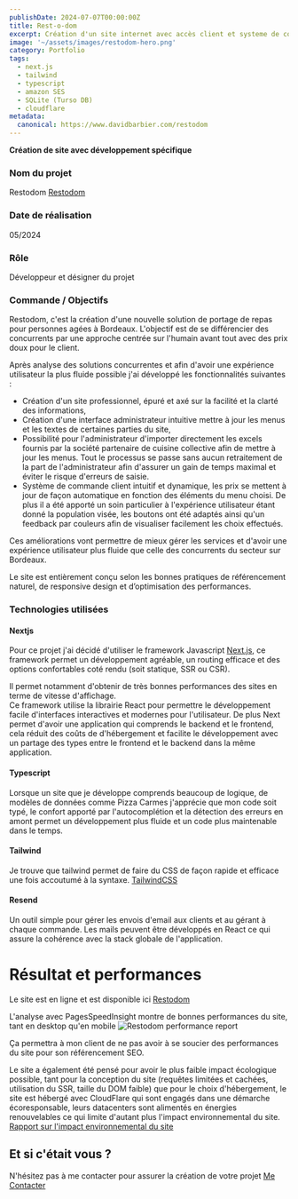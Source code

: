 ```yaml
---
publishDate: 2024-07-07T00:00:00Z
title: Rest-o-dom
excerpt: Création d'un site internet avec accès client et systeme de commande de repas
image: '~/assets/images/restodom-hero.png'
category: Portfolio
tags:
  - next.js
  - tailwind
  - typescript
  - amazon SES
  - SQLite (Turso DB)
  - cloudflare
metadata:
  canonical: https://www.davidbarbier.com/restodom
---
```


**Création de site avec développement spécifique** 

### Nom du projet
Restodom [Restodom](https://restodom.fr)

### Date de réalisation
05/2024

### Rôle
Développeur et désigner du projet

### Commande / Objectifs
Restodom, c'est la création d'une nouvelle solution de portage de repas pour personnes agées à Bordeaux. L'objectif est de se différencier des concurrents par une approche centrée sur l'humain avant tout avec des prix doux pour le client. 

Après analyse des solutions concurrentes et afin d'avoir une expérience utilisateur la plus fluide possible j'ai développé les fonctionnalités suivantes :

- Création d'un site professionnel, épuré et axé sur la facilité et la clarté des informations,
- Création d'une interface administrateur intuitive mettre à jour les menus et les textes de certaines parties du site,
- Possibilité pour l'administrateur d'importer directement les excels fournis par la société partenaire de cuisine collective afin de mettre à jour les menus.
Tout le processus se passe sans aucun retraitement de la part de l'administrateur afin d'assurer un gain de temps maximal et éviter le risque d'erreurs de saisie. 
- Système de commande client intuitif et dynamique, les prix se mettent à jour de façon automatique en fonction des éléments du menu choisi. De plus il a été apporté un soin particulier à l'expérience utilisateur étant donné la population visée, les boutons ont été adaptés ainsi qu'un feedback par couleurs afin de visualiser facilement les choix effectués. 

Ces améliorations vont permettre de mieux gérer les services et d'avoir une expérience utilisateur plus fluide que celle des concurrents du secteur sur Bordeaux. 

Le site est entièrement conçu selon les bonnes pratiques de référencement naturel, de responsive design et d’optimisation des performances. 

### Technologies utilisées

#### Nextjs
Pour ce projet j'ai décidé d'utiliser le framework Javascript [Next.js](https://nextjs.org/), ce framework permet un développement agréable, un routing efficace et des options confortables coté rendu (soit statique, SSR ou CSR). 
  
  Il permet notamment d'obtenir de très bonnes performances des sites en terme de vitesse d'affichage.  
  Ce framework utilise la librairie React pour permettre le développement facile d'interfaces interactives et modernes pour l'utilisateur. 
  De plus Next permet d'avoir une application qui comprends le backend et le frontend, cela réduit des coûts de d'hébergement et facilite le développement avec un partage des types entre le frontend et le backend dans la même application.

#### Typescript
Lorsque un site que je développe comprends beaucoup de logique, de modèles de données comme Pizza Carmes j'apprécie que mon code soit typé, le confort apporté par l'autocomplétion et la détection des erreurs en amont permet un développement plus fluide et un code plus maintenable dans le temps.

#### Tailwind
Je trouve que tailwind permet de faire du CSS de façon rapide et efficace une fois accoutumé à la syntaxe. [TailwindCSS](https://tailwindcss.com/)

#### Resend
Un outil simple pour gérer les envois d'email aux clients et au gérant à chaque commande. 
Les mails peuvent être développés en React ce qui assure la cohérence avec la stack globale de l'application. 

# Résultat et performances

Le site est en ligne et est disponible ici [Restodom](https://restodom.fr)

L'analyse avec PagesSpeedInsight montre de bonnes performances du site, tant en desktop qu'en mobile ![Restodom performance report](~/assets/images/restodom-perf.png)

Ça permettra à mon client de ne pas avoir à se soucier des performances du site pour son référencement SEO.

Le site a également été pensé pour avoir le plus faible impact écologique possible, tant pour la conception du site (requêtes limitées et cachées, utilisation du SSR, taille du DOM faible) que pour le choix d'hébergement, le site est hébergé avec CloudFlare qui sont engagés dans une démarche écoresponsable, leurs datacenters sont alimentés en énergies renouvelables ce qui limite d'autant plus l'impact environnemental du site.
[Rapport sur l'impact environnemental du site](https://www.websitecarbon.com/website/)

## Et si c'était vous ?

N'hésitez pas à me contacter pour assurer la création de votre projet 
[Me Contacter](https://www.davidbarbier.com/contact)